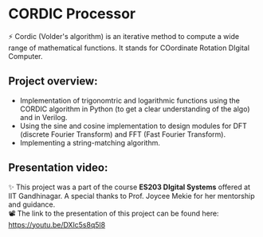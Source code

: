 # CORDIC Processor
⚡ Cordic (Volder's algorithm) is an iterative method to compute a wide range of mathematical functions. It stands for COordinate Rotation DIgital Computer. 
## Project overview:
* Implementation of trigonomtric and logarithmic functions using the CORDIC algorithm in Python (to get a clear understanding of the algo) and in Verilog.
* Using the sine and cosine implementation to design modules for DFT (discrete Fourier Transform) and FFT (Fast Fourier Transform).
* Implementing a string-matching algorithm.

## Presentation video:
✨ This project was a part of the course **ES203 DIgital Systems** offered at IIT Gandhinagar. A special thanks to Prof. Joycee Mekie for her mentorship and guidance.
<br />
📽 The link to the presentation of this project can be found here: https://youtu.be/DXlc5s8q5l8
